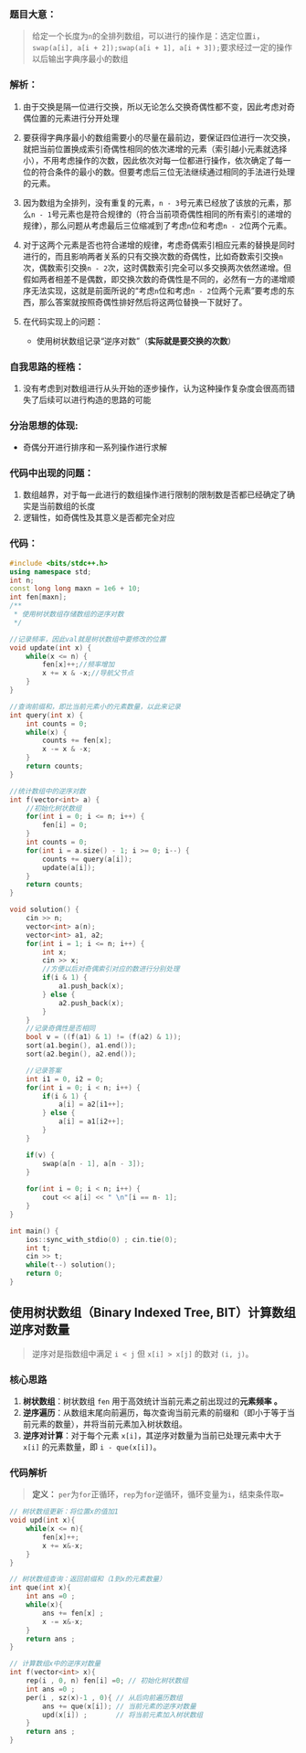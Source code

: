 ### 题目大意：

> 给定一个长度为`n`的全排列数组，可以进行的操作是：选定位置`i`，`swap(a[i], a[i + 2]);swap(a[i + 1], a[i + 3]);`要求经过一定的操作以后输出字典序最小的数组

### 解析：

1. 由于交换是隔一位进行交换，所以无论怎么交换奇偶性都不变，因此考虑对奇偶位置的元素进行分开处理
2. 要获得字典序最小的数组需要小的尽量在最前边，要保证四位进行一次交换，就把当前位置换成索引奇偶性相同的依次递增的元素（索引越小元素就选择小），不用考虑操作的次数，因此依次对每一位都进行操作，依次确定了每一位的符合条件的最小的数。但要考虑后三位无法继续通过相同的手法进行处理的元素。
3. 因为数组为全排列，没有重复的元素，`n - 3`号元素已经放了该放的元素，那么`n - 1`号元素也是符合规律的（符合当前项奇偶性相同的所有索引的递增的规律），那么问题从考虑最后三位缩减到了考虑`n`位和考虑`n - 2`位两个元素。
4. 对于这两个元素是否也符合递增的规律，考虑奇偶索引相应元素的替换是同时进行的，而且影响两者关系的只有交换次数的奇偶性，比如奇数索引交换`n`次，偶数索引交换`n - 2`次，这时偶数索引完全可以多交换两次依然递增。但假如两者相差不是偶数，即交换次数的奇偶性是不同的，必然有一方的递增顺序无法实现，这就是前面所说的“考虑`n`位和考虑`n - 2`位两个元素”要考虑的东西，那么答案就按照奇偶性排好然后将这两位替换一下就好了。
5. 在代码实现上的问题：

    * 使用树状数组记录“逆序对数”（**实际就是要交换的次数**）

### 自我思路的桎梏：

1. 没有考虑到对数组进行从头开始的逐步操作，认为这种操作复杂度会很高而错失了后续可以进行构造的思路的可能

### 分治思想的体现:

* 奇偶分开进行排序和一系列操作进行求解

### 代码中出现的问题：

1. 数组越界，对于每一此进行的数组操作进行限制的限制数是否都已经确定了确实是当前数组的长度
2. 逻辑性，如奇偶性及其意义是否都完全对应

### 代码：

```cpp
#include <bits/stdc++.h>
using namespace std;
int n;
const long long maxn = 1e6 + 10;
int fen[maxn];
/**
 * 使用树状数组存储数组的逆序对数
 */

//记录频率，因此val就是树状数组中要修改的位置
void update(int x) {
    while(x <= n) {
        fen[x]++;//频率增加
        x += x & -x;//导航父节点
    }
}

//查询前缀和，即比当前元素小的元素数量，以此来记录
int query(int x) {
    int counts = 0;
    while(x) {
        counts += fen[x];
        x -= x & -x;
    }
    return counts;
}

//统计数组中的逆序对数
int f(vector<int> a) {
    //初始化树状数组
    for(int i = 0; i <= n; i++) {
        fen[i] = 0;
    }
    int counts = 0;
    for(int i = a.size() - 1; i >= 0; i--) {
        counts += query(a[i]);
        update(a[i]);
    }
    return counts;
}

void solution() {
    cin >> n;
    vector<int> a(n);
    vector<int> a1, a2;
    for(int i = 1; i <= n; i++) {
        int x;
        cin >> x;
        //方便以后对奇偶索引对应的数进行分别处理
        if(i & 1) {
            a1.push_back(x);
        } else {
            a2.push_back(x);
        }
    }
    //记录奇偶性是否相同
    bool v = ((f(a1) & 1) != (f(a2) & 1));
    sort(a1.begin(), a1.end());
    sort(a2.begin(), a2.end());

    //记录答案
    int i1 = 0, i2 = 0;
    for(int i = 0; i < n; i++) {
        if(i & 1) {
            a[i] = a2[i1++];
        } else {
            a[i] = a1[i2++];
        }
    }

    if(v) {
        swap(a[n - 1], a[n - 3]);
    }
    
    for(int i = 0; i < n; i++) {
        cout << a[i] << " \n"[i == n- 1];
    }
}

int main() {
    ios::sync_with_stdio(0) ; cin.tie(0);
    int t;
    cin >> t;
    while(t--) solution();
    return 0;
}
```

## 使用树状数组（Binary Indexed Tree, BIT）计算数组逆序对数量

> 逆序对是指数组中满足 `i < j` 但 `x[i] > x[j]` 的数对 `(i, j)`。

### 核心思路

1. **树状数组**：树状数组 `fen` 用于高效统计当前元素之前出现过的**元素频率** **。**
2. **逆序遍历**：从数组末尾向前遍历，每次查询当前元素的前缀和（即小于等于当前元素的数量），并将当前元素加入树状数组。
3. **逆序对计算**：对于每个元素 `x[i]`，其逆序对数量为当前已处理元素中大于 `x[i]` 的元素数量，即 `i - que(x[i])`。

### 代码解析

> **定义：** `per`为`for`正循环，`rep`为`for`逆循环，循环变量为`i`，结束条件取`=`

```c++
// 树状数组更新：将位置x的值加1
void upd(int x){
    while(x <= n){
        fen[x]++;
        x += x&-x;
    }
}

// 树状数组查询：返回前缀和（1到x的元素数量）
int que(int x){
    int ans =0 ;
    while(x){
        ans += fen[x] ;
        x -= x&-x;
    }
    return ans ; 
}

// 计算数组x中的逆序对数量
int f(vector<int> x){
    rep(i , 0, n) fen[i] =0; // 初始化树状数组
    int ans =0 ;
    per(i , sz(x)-1 , 0){ // 从后向前遍历数组
        ans += que(x[i]); // 当前元素的逆序对数量
        upd(x[i]) ;       // 将当前元素加入树状数组
    }
    return ans ; 
}
```

